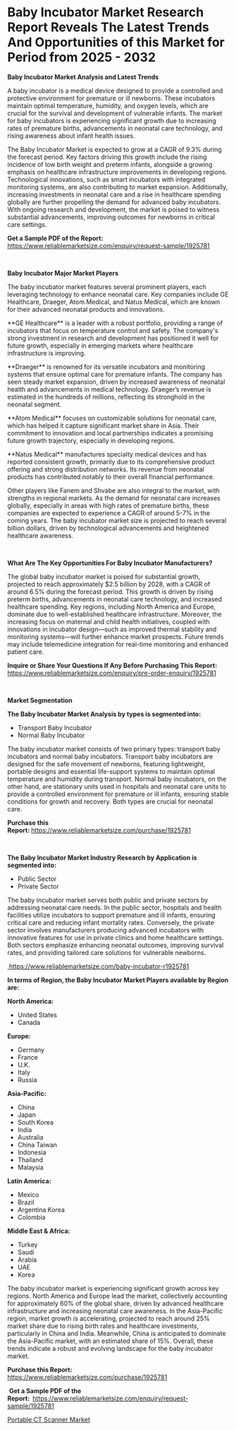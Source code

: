 <p><h1>Baby Incubator Market Research Report Reveals The Latest Trends And Opportunities of this Market for Period from 2025 - 2032</h1></p><p><strong>Baby Incubator Market Analysis and Latest Trends</strong></p>
<p><p>A baby incubator is a medical device designed to provide a controlled and protective environment for premature or ill newborns. These incubators maintain optimal temperature, humidity, and oxygen levels, which are crucial for the survival and development of vulnerable infants. The market for baby incubators is experiencing significant growth due to increasing rates of premature births, advancements in neonatal care technology, and rising awareness about infant health issues.</p><p>The Baby Incubator Market is expected to grow at a CAGR of 9.3% during the forecast period. Key factors driving this growth include the rising incidence of low birth weight and preterm infants, alongside a growing emphasis on healthcare infrastructure improvements in developing regions. Technological innovations, such as smart incubators with integrated monitoring systems, are also contributing to market expansion. Additionally, increasing investments in neonatal care and a rise in healthcare spending globally are further propelling the demand for advanced baby incubators. With ongoing research and development, the market is poised to witness substantial advancements, improving outcomes for newborns in critical care settings.</p></p>
<p><strong>Get a Sample PDF of the Report:&nbsp;</strong> <a href="https://www.reliablemarketsize.com/enquiry/request-sample/1925781?utm_campaign=3354&utm_medium=2&utm_source=Github&utm_content=ia&utm_term=28032025&utm_id=baby-incubator">https://www.reliablemarketsize.com/enquiry/request-sample/1925781</a></p>
<p>&nbsp;</p>
<p><strong>Baby Incubator Major Market Players</strong></p>
<p><p>The baby incubator market features several prominent players, each leveraging technology to enhance neonatal care. Key companies include GE Healthcare, Draeger, Atom Medical, and Natus Medical, which are known for their advanced neonatal products and innovations.</p><p>**GE Healthcare** is a leader with a robust portfolio, providing a range of incubators that focus on temperature control and safety. The company's strong investment in research and development has positioned it well for future growth, especially in emerging markets where healthcare infrastructure is improving. </p><p>**Draeger** is renowned for its versatile incubators and monitoring systems that ensure optimal care for premature infants. The company has seen steady market expansion, driven by increased awareness of neonatal health and advancements in medical technology. Draeger’s revenue is estimated in the hundreds of millions, reflecting its stronghold in the neonatal segment.</p><p>**Atom Medical** focuses on customizable solutions for neonatal care, which has helped it capture significant market share in Asia. Their commitment to innovation and local partnerships indicates a promising future growth trajectory, especially in developing regions.</p><p>**Natus Medical** manufactures specialty medical devices and has reported consistent growth, primarily due to its comprehensive product offering and strong distribution networks. Its revenue from neonatal products has contributed notably to their overall financial performance.</p><p>Other players like Fanem and Shvabe are also integral to the market, with strengths in regional markets. As the demand for neonatal care increases globally, especially in areas with high rates of premature births, these companies are expected to experience a CAGR of around 5-7% in the coming years. The baby incubator market size is projected to reach several billion dollars, driven by technological advancements and heightened healthcare awareness.</p></p>
<p>&nbsp;</p>
<p><strong>What Are The Key Opportunities For Baby Incubator Manufacturers?</strong></p>
<p><p>The global baby incubator market is poised for substantial growth, projected to reach approximately $2.5 billion by 2028, with a CAGR of around 6.5% during the forecast period. This growth is driven by rising preterm births, advancements in neonatal care technology, and increased healthcare spending. Key regions, including North America and Europe, dominate due to well-established healthcare infrastructure. Moreover, the increasing focus on maternal and child health initiatives, coupled with innovations in incubator design—such as improved thermal stability and monitoring systems—will further enhance market prospects. Future trends may include telemedicine integration for real-time monitoring and enhanced patient care.</p></p>
<p><strong>Inquire or Share Your Questions If Any Before Purchasing This Report:</strong> <a href="https://www.reliablemarketsize.com/enquiry/pre-order-enquiry/1925781?utm_campaign=3354&utm_medium=2&utm_source=Github&utm_content=ia&utm_term=28032025&utm_id=baby-incubator">https://www.reliablemarketsize.com/enquiry/pre-order-enquiry/1925781</a></p>
<p>&nbsp;</p>
<p><strong>Market Segmentation</strong></p>
<p><strong>The Baby Incubator Market Analysis by types is segmented into:</strong></p>
<p><ul><li>Transport Baby Incubator</li><li>Normal Baby Incubator</li></ul></p>
<p><p>The baby incubator market consists of two primary types: transport baby incubators and normal baby incubators. Transport baby incubators are designed for the safe movement of newborns, featuring lightweight, portable designs and essential life-support systems to maintain optimal temperature and humidity during transport. Normal baby incubators, on the other hand, are stationary units used in hospitals and neonatal care units to provide a controlled environment for premature or ill infants, ensuring stable conditions for growth and recovery. Both types are crucial for neonatal care.</p></p>
<p><strong>Purchase this Report:&nbsp;</strong><a href="https://www.reliablemarketsize.com/purchase/1925781?utm_campaign=3354&utm_medium=2&utm_source=Github&utm_content=ia&utm_term=28032025&utm_id=baby-incubator">https://www.reliablemarketsize.com/purchase/1925781</a></p>
<p>&nbsp;</p>
<p><strong>The Baby Incubator Market Industry Research by Application is segmented into:</strong></p>
<p><ul><li>Public Sector</li><li>Private Sector</li></ul></p>
<p><p>The baby incubator market serves both public and private sectors by addressing neonatal care needs. In the public sector, hospitals and health facilities utilize incubators to support premature and ill infants, ensuring critical care and reducing infant mortality rates. Conversely, the private sector involves manufacturers producing advanced incubators with innovative features for use in private clinics and home healthcare settings. Both sectors emphasize enhancing neonatal outcomes, improving survival rates, and providing tailored care solutions for vulnerable newborns.</p></p>
<p><a href="https://www.reliablemarketsize.com/baby-incubator-r1925781?utm_campaign=3354&utm_medium=2&utm_source=Github&utm_content=ia&utm_term=28032025&utm_id=baby-incubator">&nbsp;https://www.reliablemarketsize.com/baby-incubator-r1925781</a></p>
<p><strong>In terms of Region, the Baby Incubator Market Players available by Region are:</strong></p>
<p>
    <p> <strong> North America: </strong>
        <ul>
            <li>United States</li>
            <li>Canada</li>
        </ul>
        </p> 
    <p> <strong> Europe: </strong>
        <ul>
            <li>Germany</li>
            <li>France</li>
            <li>U.K.</li>
            <li>Italy</li>
            <li>Russia</li>
        </ul>
        </p> 
    <p> <strong> Asia-Pacific: </strong>
        <ul>
            <li>China</li>
            <li>Japan</li>
            <li>South Korea</li>
            <li>India</li>
            <li>Australia</li>
            <li>China Taiwan</li>
            <li>Indonesia</li>
            <li>Thailand</li>
            <li>Malaysia</li>
        </ul>
        </p> 
    <p> <strong> Latin America: </strong>
        <ul>
            <li>Mexico</li>
            <li>Brazil</li>
            <li>Argentina Korea</li>
            <li>Colombia</li>
        </ul>
        </p> 
    <p> <strong> Middle East & Africa: </strong>
        <ul>
            <li>Turkey</li>
            <li>Saudi</li>
            <li>Arabia</li>
            <li>UAE</li>
            <li>Korea</li>
        </ul>
    </p>
    </p>
<p><p>The baby incubator market is experiencing significant growth across key regions. North America and Europe lead the market, collectively accounting for approximately 60% of the global share, driven by advanced healthcare infrastructure and increasing neonatal care awareness. In the Asia-Pacific region, market growth is accelerating, projected to reach around 25% market share due to rising birth rates and healthcare investments, particularly in China and India. Meanwhile, China is anticipated to dominate the Asia-Pacific market, with an estimated share of 15%. Overall, these trends indicate a robust and evolving landscape for the baby incubator market.</p></p>
<p><strong>Purchase this Report: </strong><a href="https://www.reliablemarketsize.com/purchase/1925781?utm_campaign=3354&utm_medium=2&utm_source=Github&utm_content=ia&utm_term=28032025&utm_id=baby-incubator">https://www.reliablemarketsize.com/purchase/1925781</a></p>
<p>&nbsp;<strong>Get a Sample PDF of the Report:&nbsp;&nbsp;</strong><a href="https://www.reliablemarketsize.com/enquiry/request-sample/1925781?utm_campaign=3354&utm_medium=2&utm_source=Github&utm_content=ia&utm_term=28032025&utm_id=baby-incubator">https://www.reliablemarketsize.com/enquiry/request-sample/1925781</a></p>
<p><strong></strong></p>
<p><p><a href="https://github.com/nkbaroga/Market-Research-Report-List-1/blob/main/portable-ct-scanner-market.md?utm_campaign=3354&utm_medium=2&utm_source=Github&utm_content=ia&utm_term=28032025&utm_id=baby-incubator">Portable CT Scanner Market</a></p></p>